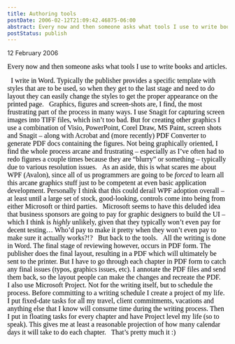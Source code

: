 ```yaml
---
title: Authoring tools
postDate: 2006-02-12T21:09:42.46875-06:00
abstract: Every now and then someone asks what tools I use to write books and articles. Here's a summary.
postStatus: publish
---
```

12 February 2006

<font face="Times New Roman" color="#000000" size="3">Every now and then someone asks what tools I use to write books and articles.</font>

<?xml:namespace prefix = o ns = "urn:schemas-microsoft-com:office:office" /><o:p><font face="Times New Roman" color="#000000" size="3">&nbsp;</font></o:p>

<font face="Times New Roman" color="#000000" size="3">I write in Word. Typically the publisher provides a specific template with styles that are to be used, so when they get to the last stage and need to do layout they can easily change the styles to get the proper appearance on the printed page.</font>

<o:p><font face="Times New Roman" color="#000000" size="3">&nbsp;</font></o:p>

<font face="Times New Roman" color="#000000" size="3">Graphics, figures and screen-shots are, I find, the most frustrating part of the process in many ways. I use Snagit for capturing screen images into TIFF files, which isn’t too bad. But for creating other graphics I use a combination of Visio, PowerPoint, Corel Draw, MS Paint, screen shots and Snagit – along with Acrobat and (more recently) PDF Converter to generate PDF docs containing the figures. Not being graphically oriented, I find the whole process arcane and frustrating – especially as I’ve often had to redo figures a couple times because they are “blurry” or something – typically due to various resolution issues.</font>

<o:p><font face="Times New Roman" color="#000000" size="3">&nbsp;</font></o:p>

<font face="Times New Roman" color="#000000" size="3">As an aside, this is what scares me about WPF (Avalon), since all of us programmers are going to be <i style="mso-bidi-font-style: normal">forced</i> to learn all this arcane graphics stuff just to be competent at even basic application development. Personally I think that this could derail WPF adoption overall – at least until a large set of stock, good-looking, controls come into being from either Microsoft or third parties. </font>

<o:p><font face="Times New Roman" color="#000000" size="3">&nbsp;</font></o:p>

<font face="Times New Roman" color="#000000" size="3">Microsoft seems to have this deluded idea that business sponsors are going to pay for graphic designers to build the UI – which I think is <i style="mso-bidi-font-style: normal">highly</i> unlikely, given that they typically won’t even pay for decent testing… Who’d pay to make it pretty when they won’t even pay to make sure it actually works?!?</font>

<o:p><font face="Times New Roman" color="#000000" size="3">&nbsp;</font></o:p>

<font face="Times New Roman" color="#000000" size="3">But back to the tools.</font>

<o:p><font face="Times New Roman" color="#000000" size="3">&nbsp;</font></o:p>

<font face="Times New Roman" color="#000000" size="3">All the writing is done in Word. The final stage of reviewing however, occurs in PDF form. The publisher does the final layout, resulting in a PDF which will ultimately be sent to the printer. But I have to go through each chapter in PDF form to catch any final issues (typos, graphics issues, etc). I annotate the PDF files and send them back, so the layout people can make the changes and recreate the PDF.</font>

<o:p><font face="Times New Roman" color="#000000" size="3">&nbsp;</font></o:p>

<font face="Times New Roman" color="#000000" size="3">I also use Microsoft Project. Not for the writing itself, but to schedule the process. Before committing to a writing schedule I create a project of my life. I put fixed-date tasks for all my travel, client commitments, vacations and anything else that I know will consume time during the writing process. Then I put in floating tasks for every chapter and have Project level my life (so to speak). This gives me at least a reasonable projection of how many calendar days it will take to do each chapter.</font>

<o:p><font face="Times New Roman" color="#000000" size="3">&nbsp;</font></o:p>

<font face="Times New Roman" color="#000000" size="3">That’s pretty much it :)</font>
